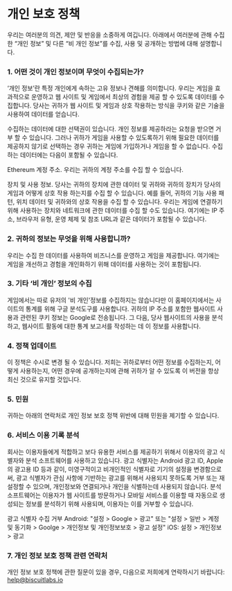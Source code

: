 # 개인 보호 정책
우리는 여러분의 의견, 제안 및 반응을 소중하게 여깁니다. 아래에서 여러분에 관해 수집한 “개인 정보” 및 다른 “비 개인 정보”를 수집, 사용 및 공개하는 방법에 대해 설명합니다.

### 1. 어떤 것이 개인 정보이며 무엇이 수집되는가?
‘개인 정보’란 특정 개인에게 속하는 고유 정보나 견해를 의미합니다. 우리는 게임을 효과적으로 운영하고 웹 사이트 및 게임에서 최상의 경험을 제공 할 수 있도록 데이터를 수집합니다. 당사는 귀하가 웹 사이트 및 게임과 상호 작용하는 방식을 쿠키와 같은 기술을 사용하여 데이터를 얻습니다.

수집하는 데이터에 대한 선택권이 있습니다. 개인 정보를 제공하라는 요청을 받으면 거부 할 수 있습니다. 그러나 귀하가 게임을 사용할 수 있도록하기 위해 필요한 데이터를 제공하지 않기로 선택하는 경우 귀하는 게임에 가입하거나 게임을 할 수 없습니다. 수집하는 데이터에는 다음이 포함될 수 있습니다.

Ethereum 계정 주소. 우리는 귀하의 계정 주소를 수집 할 수 있습니다.

장치 및 사용 정보. 당사는 귀하의 장치에 관한 데이터 및 귀하와 귀하의 장치가 당사의 게임과 어떻게 상호 작용 하는지를 수집 할 수 있습니다. 예를 들어, 귀하의 기능 사용 패턴, 위치 데이터 및 귀하와의 상호 작용을 수집 할 수 있습니다. 우리는 게임에 연결하기 위해 사용하는 장치와 네트워크에 관한 데이터를 수집 할 수도 있습니다. 여기에는 IP 주소, 브라우저 유형, 운영 체제 및 참조 URL과 같은 데이터가 포함될 수 있습니다.

### 2. 귀하의 정보는 무엇을 위해 사용합니까?

우리는 수집 한 데이터를 사용하여 비즈니스를 운영하고 게임을 제공합니다. 여기에는 게임을 개선하고 경험을 개인화하기 위해 데이터를 사용하는 것이 포함됩니다. 

### 3. 기타 ‘비 개인’ 정보의 수집
게임에서는 따로 유저의 '비 개인'정보를 수집하지는 않습니다만 이 홈페이지에서는 사이트의 통계를 위해 구글 분석도구를 사용합니다. 귀하의 IP 주소를 포함한 웹사이트 사용과 관련된 쿠키 정보는 Google로 전송됩니다. 그 다음, 당사 웹사이트의 사용을 분석하고, 웹사이트 활동에 대한 통계 보고서를 작성하는 데 이 정보를 사용합니다.

### 4. 정책 업데이트
이 정책은 수시로 변경 될 수 있습니다. 저희는 귀하로부터 어떤 정보를 수집하는지, 어떻게 사용하는지, 어떤 경우에 공개하는지에 관해 귀하가 알 수 있도록 이 버전을 항상 최신 것으로 유지할 것입니다.

### 5. 민원
귀하는 아래의 연락처로 개인 정보 보호 정책 위반에 대해 민원을 제기할 수 있습니다.

### 6. 서비스 이용 기록 분석
회사는 이용자들에게 적합하고 보다 유용한 서비스를 제공하기 위해서 이용자의 광고 식별자와 분석 소프트웨어를 사용하고 있습니다. 광고 식별자는 Android 광고 ID, Apple의 광고용 ID 등과 같이, 미영구적이고 비개인적인 식별자로 기기의 설정을 변경함으로써, 광고 식별자가 관심 사항에 기반하는 광고를 위해서 사용되지 못하도록 거부 또는 재설정할 수 있으며, 개인정보와 연결되거나 개인을 식별하는데 사용되지 않습니다. 분석 소프트웨어는 이용자가 웹 사이트를 방문하거나 모바일 서비스를 이용할 때 자동으로 생성되는 정보를 분석하기 위해 사용되며, 이용자는 이를 거부할 수 있습니다.

광고 식별자 수집 거부
Android: "설정 > Google > 광고" 또는 "설정 > 일반 > 계정 및 동기화 > Goolge > 개인정보 및 개인정보보호 > 광고 설정"
iOS: 설정 > 개인정보 > 광고

### 7. 개인 정보 보호 정책 관련 연락처
개인 정보 보호 정책에 관한 질문이 있을 경우, 다음으로 저희에게 연락하시기 바랍니다:
help@biscuitlabs.io
